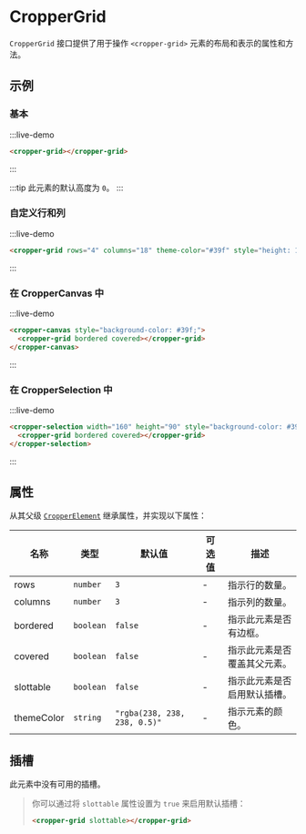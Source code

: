 # CropperGrid

`CropperGrid` 接口提供了用于操作 `<cropper-grid>` 元素的布局和表示的属性和方法。

## 示例

### 基本

:::live-demo

```html
<cropper-grid></cropper-grid>
```

:::

:::tip
此元素的默认高度为 `0`。
:::

### 自定义行和列

:::live-demo

```html
<cropper-grid rows="4" columns="18" theme-color="#39f" style="height: 10rem;"></cropper-grid>
```

:::

### 在 CropperCanvas 中

:::live-demo

```html
<cropper-canvas style="background-color: #39f;">
  <cropper-grid bordered covered></cropper-grid>
</cropper-canvas>
```

:::

### 在 CropperSelection 中

:::live-demo

```html
<cropper-selection width="160" height="90" style="background-color: #39f;">
  <cropper-grid bordered covered></cropper-grid>
</cropper-selection>
```

:::

## 属性

从其父级 [`CropperElement`](cropper-element.html) 继承属性，并实现以下属性：

| 名称 | 类型 | 默认值 | 可选值 | 描述 |
| --- | --- | --- | --- | --- |
| rows | `number` | `3` | - | 指示行的数量。 |
| columns | `number` | `3` | - | 指示列的数量。 |
| bordered | `boolean` | `false` | - | 指示此元素是否有边框。 |
| covered | `boolean` | `false` | - | 指示此元素是否覆盖其父元素。 |
| slottable | `boolean` | `false` | - | 指示此元素是否启用默认插槽。 |
| themeColor | `string` | `"rgba(238, 238, 238, 0.5)"` | - | 指示元素的颜色。 |

## 插槽

此元素中没有可用的插槽。

> 你可以通过将 `slottable` 属性设置为 `true` 来启用默认插槽：
>
> ```html
> <cropper-grid slottable></cropper-grid>
> ```
